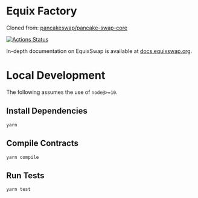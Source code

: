 # Equix Factory

Cloned from: [pancakeswap/pancake-swap-core](https://github.com/pancakeswap/pancake-swap-core/commit/3b214306770e86bc3a64e67c2b5bdb566b4e94a7)

[![Actions Status](https://github.com/equiXswap/EquiXswap-core/workflows/CI/badge.svg)](https://github.com/equiXswap/EquiXswap-core/actions)

In-depth documentation on EquixSwap is available at [docs.equixswap.org](https://docs.equixswap.org/).

# Local Development

The following assumes the use of `node@>=10`.

## Install Dependencies

`yarn`

## Compile Contracts

`yarn compile`

## Run Tests

`yarn test`
